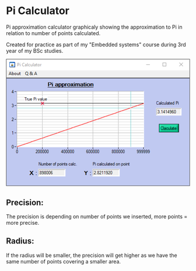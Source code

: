 # Pi Calculator
Pi approximation calculator graphicaly showing the approximation to Pi in relation to number of points calculated.

Created for practice as part of my "Embedded systems" course during 3rd year of my BSc studies.

![Screenshot](picalc.PNG)



## Precision:
The precision is depending on number of points we inserted, more points = more precise.

## Radius:
If the radius will be smaller, the precision will get higher as we have the same number of points covering a smaller area.
